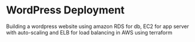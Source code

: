 # WordPress Deployment
Building a wordpress website using amazon RDS for db, EC2 for app server with auto-scaling and ELB for load balancing in AWS using terraform
